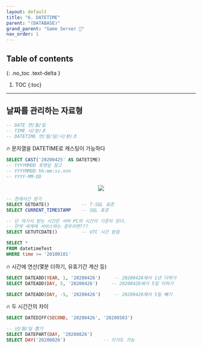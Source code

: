 ```yaml
---
layout: default
title: "6. DATETIME"
parent: "(DATABASE)"
grand_parent: "Game Server 👾"
nav_order: 1
---
```


## Table of contents
{: .no_toc .text-delta }

1. TOC
{:toc}

---

## 날짜를 관리하는 자료형

```sql
-- DATE 연/월/일
-- TIME 시/분/초
-- DATETIME 연/월/일/시/분/초
```

🔥 문자열을 DATETIME로 캐스팅이 가능하다

```sql
SELECT CAST('20200425' AS DATETIME)
-- YYYYMMDD 포맷임 참고
-- YYYYMMDD hh:mm:ss.nnn
-- YYYY-MM-DD
```

<p align="center">
  <img src="https://taehyungs-programming-blog.github.io/blog/assets/images/database/basic-6-1.png"/>
</p>

```sql
-- 현재시간 받기
SELECT GETDATE()            -- T-SQL 표준
SELECT CURRENT_TIMESTAMP    -- SQL 표준

-- 단 여기서 받는 시간은 서버 PC의 시간이 기준이 된다.
-- 만약 세계에 서비스하는 경우라면???
SELECT GETUTCDATE()         -- UTC 시간 받음
```

```sql
SELECT *
FROM datetimeTest
WHERE time >= '20100101'
```

🔥 시간에 연산(몇분 더하기, 유효기간 계산 등)

```sql
SELECT DATEADD(YEAR, 1, '20200426')     -- 20200426에서 1년 더하기
SELECT DATEADD(DAY, 5, '20200426')     -- 20200426에서 5일 더하기

SELECT DATEADD(DAY, -5, '20200426')     -- 20200426에서 5일 빼기
```

🔥 두 시간간의 차이

```sql
SELECT DATEDIFF(SECOND, '20200426', '20200503')
```

```sql
-- 년/월/일 뽑기
SELECT DATEPART(DAY, '20200826')
SELECT DAY('20200826')              -- 이거도 가능
```